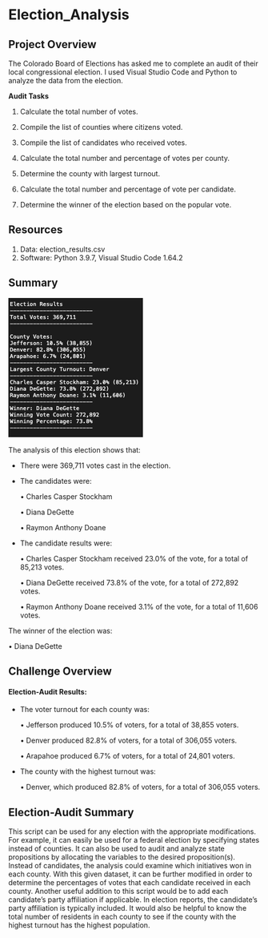 # Election_Analysis

##  Project Overview

The Colorado Board of Elections has asked me to complete an audit of their local congressional election. I used Visual Studio Code and Python to analyze the data from the election.

**Audit Tasks**

1. Calculate the total number of votes.
  
2. Compile the list of counties where citizens voted.
  
3. Compile the list of candidates who received votes.
  
4. Calculate the total number and percentage of votes per county.
  
5. Determine the county with largest turnout.
  
6. Calculate the total number and percentage of vote per candidate.
  
7. Determine the winner of the election based on the popular vote.

## Resources

1.	Data: election_results.csv
2.	Software: Python 3.9.7, Visual Studio Code 1.64.2 

## Summary

![results](https://github.com/stephperillo/Election_Analysis/blob/main/Resources/election_results.png)

The analysis of this election shows that:

- There were 369,711 votes cast in the election.
- The candidates were:

	•	Charles Casper Stockham
  
	•	Diana DeGette
  
	•	Raymon Anthony Doane

- The candidate results were:

	•	Charles Casper Stockham received 23.0% of the vote, for a total of 85,213 votes.
  
	•	Diana DeGette received 73.8% of the vote, for a total of 272,892 votes.
  
	•	Raymon Anthony Doane received 3.1% of the vote, for a total of 11,606 votes.

The winner of the election was:

  •	Diana DeGette 

## Challenge Overview

#### Election-Audit Results:

- The voter turnout for each county was:

	•	Jefferson produced 10.5% of voters, for a total of 38,855 voters.
  
	•	Denver produced 82.8% of voters, for a total of 306,055 voters.
  
	•	Arapahoe produced 6.7% of voters, for a total of 24,801 voters.
  
- The county with the highest turnout was: 

	•	Denver, which produced 82.8% of voters, for a total of 306,055 voters.

## Election-Audit Summary

This script can be used for any election with the appropriate modifications. For example, it can easily be used for a federal election by specifying states instead of counties. It can also be used to audit and analyze  state propositions by allocating the variables to the desired proposition(s). Instead of candidates, the analysis could examine which initiatives won in each county. With this given dataset, it can be further modified in order to determine the percentages of votes that each candidate received in each county. Another useful addition to this script would be to add each candidate’s party affiliation if applicable. In election reports, the candidate’s party affiliation is typically included. It would also be helpful to know the total number of residents in each county to see if the county with the highest turnout has the highest population. 
